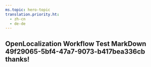 ```yaml
---
ms.topic: hero-topic
translation.priority.ht: 
  - zh-cn
  - de-de
---
```

## OpenLocalization Workflow Test MarkDown 49f29065-5bf4-47a7-9073-b417bea336cb thanks!
